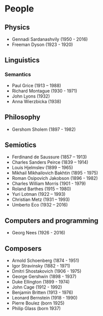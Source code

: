 # People


## Physics
- Gennadi Sardanashvily (1950 - 2016)
- Freeman Dyson (1923 - 1920)


## Linguistics

### Semantics
- Paul Grice (1913 – 1988)
- Richard Montague (1930 - 1971)
- John Lyons (1932)
- Anna Wierzbicka (1938)

## Philosophy
- Gershom Sholem (1897 - 1982)

## Semiotics
- Ferdinand de Saussure (1857 – 1913)
- Charles Sanders Peirce (1839 – 1914)
- Louis Hjelmslev (1899 – 1965)
- Mikhail Mikhailovich Bakhtin (1895 - 1975)
- Roman Osipovich Jakobson (1896 - 1982)
- Charles William Morris (1901 - 1979)
- Roland Barthes (1915 – 1980)
- Yuri Lotman (1922 – 1993)
- Christian Metz (1931 – 1993)
- Umberto Eco (1932 – 2016)


## Computers and programming

- Georg Nees (1926 - 2016)


## Composers
- Arnold Schoenberg (1874 - 1951)
- Igor Stravinsky (1882 - 1971)
- Dmitri Shostakovich (1906 - 1975)
- George Gershwin (1898 - 1937)
- Duke Ellington (1899 - 1974)
- John Cage (1912 - 1992)
- Benjamin Britten (1913 - 1976)
- Leonard Bernstein (1918 - 1990)
- Pierre Boulez (born 1925)
- Philip Glass (born 1937)

